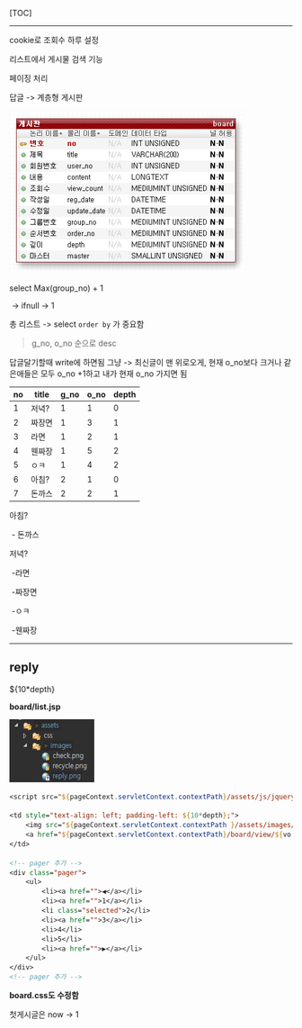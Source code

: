 [TOC]

---

cookie로 조회수 하루 설정 

리스트에서 게시물 검색 기능 

페이징 처리 



답글 -> 계층형 게시판

![1558347147801](assets/1558347147801.png)

select Max(group_no) + 1

​				-> ifnull -> 1

총 리스트 -> select `order by` 가 중요함

> g_no, o_no 순으로 desc

답글달기할때 write에 하면됨 그냥 -> 최신글이 맨 위로오게, 현재 o_no보다 크거나 같은애들은 모두 o_no +1하고 내가 현재 o_no 가지면 됨

| no   | title  | g_no | o_no | depth |
| ---- | ------ | ---- | ---- | ----- |
| 1    | 저녁?  | 1    | 1    | 0     |
| 2    | 짜장면 | 1    | 3    | 1     |
| 3    | 라면   | 1    | 2    | 1     |
| 4    | 웬짜장 | 1    | 5    | 2     |
| 5    | ㅇㅋ   | 1    | 4    | 2     |
| 6    | 아침?  | 2    | 1    | 0     |
| 7    | 돈까스 | 2    | 2    | 1     |

아침?

​	- 돈까스

저녁?

​	-라면

​	-짜장면

​		-ㅇㅋ

​		-웬짜장

---

## reply 

${10*depth}

**board/list.jsp**

![1558330448229](assets/1558330448229.png)

```jsp
<script src="${pageContext.servletContext.contextPath}/assets/js/jquery/jquery-1.9.0.js"></script>

<td style="text-align: left; padding-left: ${10*depth};">
    <img src="${pageContext.servletContext.contextPath }/assets/images/reply.png">
    <a href="${pageContext.servletContext.contextPath}/board/view/${vo.no}">${vo.title }</a>
</td>

<!-- pager 추가 -->
<div class="pager">
    <ul>
        <li><a href="">◀</a></li>
        <li><a href="">1</a></li>
        <li class="selected">2</li>
        <li><a href="">3</a></li>
        <li>4</li>
        <li>5</li>
        <li><a href="">▶</a></li>
    </ul>
</div>		 			
<!-- pager 추가 -->
```

**board.css도 수정함**



첫게시글은 now -> 1